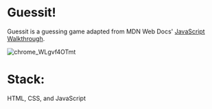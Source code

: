 # Guessit!

Guessit is a guessing game adapted from MDN Web Docs' [JavaScript Walkthrough](https://developer.mozilla.org/en-US/docs/Learn_web_development/Core/Scripting/A_first_splash).

![chrome_WLgvf4OTmt](https://github.com/user-attachments/assets/148b7d48-f55e-4a1a-ba60-f4d3f3d471e6)


# Stack:

HTML, CSS, and JavaScript
